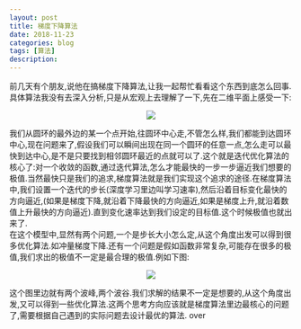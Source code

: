 ```yaml
---
layout: post
title: 梯度下降算法
date: 2018-11-23
categories: blog
tags: [算法]
description: 
---
```


前几天有个朋友,说他在搞梯度下降算法,让我一起帮忙看看这个东西到底怎么回事.具体算法我没有去深入分析,只是从宏观上去理解了一下,先在二维平面上感受一下:
<center>
<p><img src="https://baike.baidu.com/pic/%E6%A2%AF%E5%BA%A6%E4%B8%8B%E9%99%8D/4864937/0/f31fbe096b63f62440e517b18644ebf81b4ca3c3?fr=lemma&ct=single#aid=0&pic=f31fbe096b63f62440e517b18644ebf81b4ca3c3" align="center"></p>
</center>

我们从圆环的最外边的某一个点开始,往圆环中心走,不管怎么样,我们都能到达圆环中心,现在问题来了,假设我们可以瞬间出现在同一个圆环的任意一点,怎么走可以最快到达中心,是不是只要找到相邻圆环最近的点就可以了.这个就是迭代优化算法的核心了:对一个收敛的函数,通过迭代算法,怎么才能最快的一步一步逼近我们想要的极值.当然最快只是我们的追求,梯度算法就是我们实现这个追求的途径.在梯度算法中,我们设置一个迭代的步长(深度学习里边叫学习速率),然后沿着目标变化最快的方向逼近,(如果是梯度下降,就沿着下降最快的方向逼近,如果是梯度上升,就沿着数值上升最快的方向逼近).直到变化速率达到我们设定的目标值.这个时候极值也就出来了.         
在这个模型中,显然有两个问题,一个是步长大小怎么定,从这个角度出发可以得到很多优化算法.如冲量梯度下降.还有一个问题是假如函数非常复杂,可能存在很多的极值,我们求出的极值不一定是最合理的极值.例如下图:
<center>
<p><img src="https://baike.baidu.com/pic/%E6%A2%AF%E5%BA%A6%E4%B8%8B%E9%99%8D/4864937/0/f31fbe096b63f62440e517b18644ebf81b4ca3c3?fr=lemma&ct=single#aid=0&pic=dcc451da81cb39db36d400ead8160924ab183071" align="center"></p>
</center>
这个图里边就有两个波峰,两个波谷.我们求解的结果不一定是想要的,从这个角度出发,又可以得到一些优化算法.这两个思考方向应该就是梯度算法里边最核心的问题了,需要根据自己遇到的实际问题去设计最优的算法.       
over
